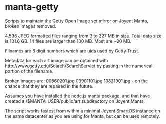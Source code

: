 manta-getty
===========

Scripts to maintain the Getty Open Image set mirror on Joyent Manta, broken images removed.

4,596 JPEG formatted files ranging from 3 to 327 MB in size.
Total data size is 101.6 GB. 
14 files are larger than 100 MB. 
Most are ~20 MB. 

Filnames are 8 digit numbers which are uids used by Getty Trust.

Metadata for each art image can be obtained with http://www.getty.edu/Search/SearchServlet
by pasting in the numerical portion of the filename.

Broken images are: 00660201.jpg 03901101.jpg 10821901.jpg - on the chance that they 
are repaired in the future. 

Assumes you have installed the node.js manta package, 
and that have created a /$MANTA_USER/public/art subdirectory on Joyent Manta.

The script works fastest from within a minimal Joyent SmartOS instance on the 
same datacenter as you are using for Manta, but can be used remotely.
